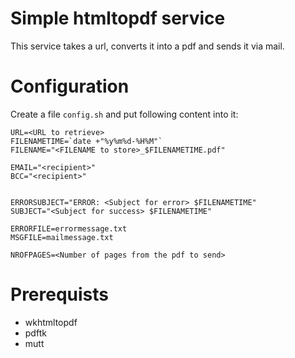 # Simple htmltopdf service

This service takes a url, converts it into a pdf and sends it via mail.

# Configuration

Create a file `config.sh` and put following content into it:

    URL=<URL to retrieve>
    FILENAMETIME=`date +"%y%m%d-%H%M"`
    FILENAME="<FILENAME to store>_$FILENAMETIME.pdf"

    EMAIL="<recipient>"
    BCC="<recipient>"


    ERRORSUBJECT="ERROR: <Subject for error> $FILENAMETIME"
    SUBJECT="<Subject for success> $FILENAMETIME"

    ERRORFILE=errormessage.txt
    MSGFILE=mailmessage.txt

    NROFPAGES=<Number of pages from the pdf to send>

# Prerequists

* wkhtmltopdf
* pdftk
* mutt
